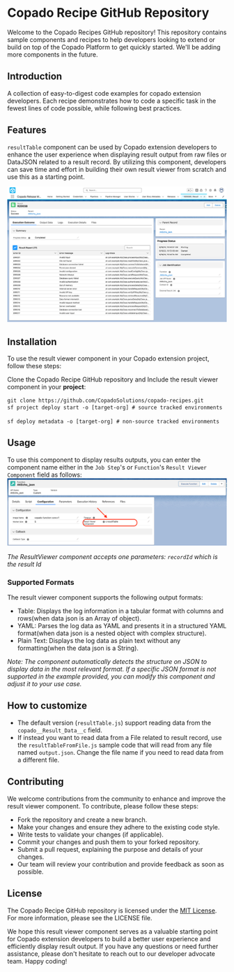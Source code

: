 # Copado Recipe GitHub Repository
Welcome to the Copado Recipes GitHub repository! This repository contains sample components and recipes to help developers looking to extend or build on top of the Copado Platform to get quickly started. We'll be adding more components in the future.

## Introduction
A collection of easy-to-digest code examples for copado extension developers. Each recipe demonstrates how to code a specific task in the fewest lines of code possible, while following best practices.

## Features
`resultTable` component can be used by Copado extension developers to enhance the user experience when displaying result output from raw files or DataJSON related to a result record. By utilizing this component, developers can save time and effort in building their own result viewer from scratch and use this as a starting point.

![Logo](https://github.com/CopadoSolutions/copado-recipes/blob/main/docs/images/Table%20Picture.png)

## Installation
To use the result viewer component in your Copado extension project, follow these steps:

Clone the Copado Recipe GitHub repository and Include the result viewer component in your **project**:
```
git clone https://github.com/CopadoSolutions/copado-recipes.git
sf project deploy start -o [target-org] # source tracked environments

sf deploy metadata -o [target-org] # non-source tracked environments
```


## Usage
To use this component to display results outputs, you can enter the component name either in the `Job Step`'s or `Function`'s `Result Viewer Component` field as follows:
![Logo](https://github.com/CopadoSolutions/copado-recipes/blob/main/docs/images/Configure%20Function%20Result%20Viewer.png)

*The ResultViewer component accepts one parameters: `recordId` which is the result Id*

### Supported Formats
The result viewer component supports the following output formats:

* Table: Displays the log information in a tabular format with columns and rows(when data json is an Array of object).
* YAML: Parses the log data as YAML and presents it in a structured YAML format(when data json is a nested object with complex structure).
* Plain Text: Displays the log data as plain text without any formatting(when the data json is a String).

*Note: The component automatically detects the structure on JSON to display data in the most relevant format. If a specific JSON format is not supported in the example provided, you can modify this component and adjust it to your use case.*


## How to customize
* The default version (`resultTable.js`) support reading data from the `copado__Result_Data__c` field.
* If instead you want to read data from a File related to result record, use the `resultTableFromFile.js` sample code that will read from any file named `output.json`.  Change the file name if you need to read data from a different file.

## Contributing
We welcome contributions from the community to enhance and improve the result viewer component. To contribute, please follow these steps:

- Fork the repository and create a new branch.
- Make your changes and ensure they adhere to the existing code style.
- Write tests to validate your changes (if applicable).
- Commit your changes and push them to your forked repository.
- Submit a pull request, explaining the purpose and details of your changes.
- Our team will review your contribution and provide feedback as soon as possible.

## License
The Copado Recipe GitHub repository is licensed under the [MIT License]((https://github.com/ruslan-kurchenko/sfdc-lax/blob/master/docs/LICENSE)). For more information, please see the LICENSE file.

We hope this result viewer component serves as a valuable starting point for Copado extension developers to build a better user experience and efficiently display result output. If you have any questions or need further assistance, please don't hesitate to reach out to our developer advocate team. Happy coding!
